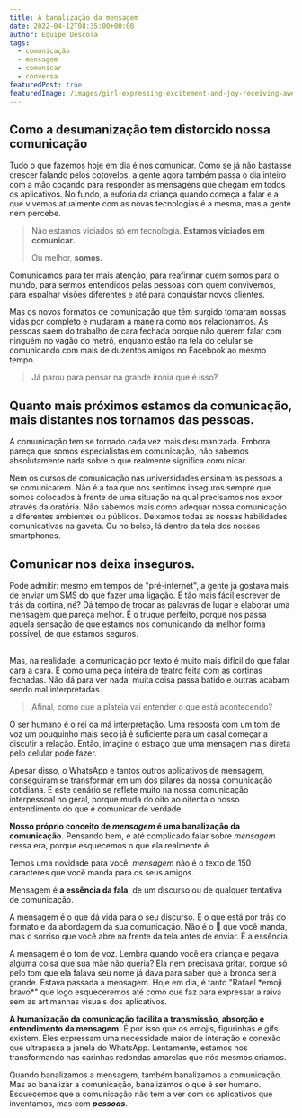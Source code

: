 ```yaml
---
title: A banalização da mensagem
date: 2022-04-12T08:35:00+00:00
author: Equipe Descola
tags:
  - comunicação
  - mensagem
  - comunicar
  - conversa
featuredPost: true
featuredImage: /images/girl-expressing-excitement-and-joy-receiving-aweso-2022-02-06-06-42-08-utc.jpg
---
```

## Como a desumanização tem distorcido nossa comunicação



Tudo o que fazemos hoje em dia é nos comunicar. Como se já não bastasse crescer falando pelos cotovelos, a gente agora também passa o dia inteiro com a mão coçando para responder as mensagens que chegam em todos os aplicativos. No fundo, a euforia da criança quando começa a falar e a que vivemos atualmente com as novas tecnologias é a mesma, mas a gente nem percebe. 



> Não estamos viciados só em tecnologia. **Estamos viciados em comunicar.** 
>
> Ou melhor, **somos.**



Comunicamos para ter mais atenção, para reafirmar quem somos para o mundo, para sermos entendidos pelas pessoas com quem convivemos, para espalhar visões diferentes e até para conquistar novos clientes. 



Mas os novos formatos de comunicação que têm surgido tomaram nossas vidas por completo e mudaram a maneira como nos relacionamos. As pessoas saem do trabalho de cara fechada porque não querem falar com ninguém no vagão do metrô, enquanto estão na tela do celular se comunicando com mais de duzentos amigos no Facebook ao mesmo tempo. 



> Já parou para pensar na grande ironia que é isso?



## **Quanto mais próximos estamos da comunicação, mais distantes nos tornamos das pessoas.** 



A comunicação tem se tornado cada vez mais desumanizada. Embora pareça que somos especialistas em comunicação, não sabemos absolutamente nada sobre o que realmente significa comunicar. 



Nem os cursos de comunicação nas universidades ensinam as pessoas a se comunicarem. Não é a toa que nos sentimos inseguros sempre que somos colocados à frente de uma situação na qual precisamos nos expor através da oratória. Não sabemos mais como adequar nossa comunicação a diferentes ambientes ou públicos. Deixamos todas as nossas habilidades comunicativas na gaveta. Ou no bolso, lá dentro da tela dos nossos smartphones.



## **Comunicar nos deixa inseguros.**



Pode admitir: mesmo em tempos de "pré-internet", a gente já gostava mais de enviar um SMS do que fazer uma ligação. É tão mais fácil escrever de trás da cortina, né? Dá tempo de trocar as palavras de lugar e elaborar uma mensagem que pareça melhor. É o truque perfeito, porque nos passa aquela sensação de que estamos nos comunicando da melhor forma possível, de que estamos seguros.

\
Mas, na realidade, a comunicação por texto é muito mais difícil do que falar cara a cara. É como uma peça inteira de teatro feita com as cortinas fechadas. Não dá para ver nada, muita coisa passa batido e outras acabam sendo mal interpretadas. 



> Afinal, como que a plateia vai entender o que está acontecendo?



O ser humano é o rei da má interpretação. Uma resposta com um tom de voz um pouquinho mais seco já é suficiente para um casal começar a discutir a relação. Então, imagine o estrago que uma mensagem mais direta pelo celular pode fazer.



Apesar disso, o WhatsApp e tantos outros aplicativos de mensagem, conseguiram se transformar em um dos pilares da nossa comunicação cotidiana. E este cenário se reflete muito na nossa comunicação interpessoal no geral, porque muda do oito ao oitenta o nosso entendimento do que é comunicar de verdade.



**Nosso próprio conceito de *mensagem* é uma banalização da comunicação.** Pensando bem, é até complicado falar sobre *mensagem* nessa era, porque esquecemos o que ela realmente é.



Temos uma novidade para você: *mensagem* não é o texto de 150 caracteres que você manda para os seus amigos. 



Mensagem é **a essência da fala**, de um discurso ou de qualquer tentativa de comunicação. 

A mensagem é o que dá vida para o seu discurso. É o que está por trás do formato e da abordagem da sua comunicação. Não é o 🙂 que você manda, mas o sorriso que você abre na frente da tela antes de enviar. É a essência.



A mensagem é o tom de voz. Lembra quando você era criança e pegava alguma coisa que sua mãe não queria? Ela nem precisava gritar, porque só pelo tom que ela falava seu nome já dava para saber que a bronca seria grande. Estava passada a mensagem. Hoje em dia, é tanto "Rafael \*emoji bravo\*" que logo esqueceremos até como que faz para expressar a raiva sem as artimanhas visuais dos aplicativos.



**A humanização da comunicação facilita a transmissão, absorção e entendimento da mensagem.** É por isso que os emojis, figurinhas e gifs existem. Eles expressam uma necessidade maior de interação e conexão que ultrapassa a janela do WhatsApp. Lentamente, estamos nos transformando nas carinhas redondas amarelas que nós mesmos criamos.



Quando banalizamos a mensagem, também banalizamos a comunicação. Mas ao banalizar a comunicação, banalizamos o que é ser humano. Esquecemos que a comunicação não tem a ver com os aplicativos que inventamos, mas com ***pessoas***.